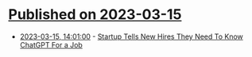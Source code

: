 # [Published on 2023-03-15](index.md)

* [2023-03-15, 14:01:00](https://slashdot.org/story/23/03/15/140247/startup-tells-new-hires-they-need-to-know-chatgpt-for-a-job?utm_source=rss1.0mainlinkanon&utm_medium=feed) - [Startup Tells New Hires They Need To Know ChatGPT For a Job](https://slashdot.org/story/23/03/15/140247/startup-tells-new-hires-they-need-to-know-chatgpt-for-a-job?utm_source=rss1.0mainlinkanon&utm_medium=feed)
